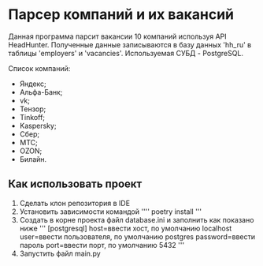 # Парсер компаний и их вакансий

Данная программа парсит вакансии 10 компаний используя API HeadHunter.
Полученные данные записываются в базу данных 'hh_ru' в таблицы 'employers' и 'vacancies'.
Используемая СУБД - PostgreSQL.

Список компаний:
  - Яндекс;
  - Альфа-Банк;
  - vk;
  - Тензор;
  - Tinkoff;
  - Kaspersky;
  - Сбер;
  - MTC;
  - OZON;
  - Билайн.

## Как использовать проект

1. Сделать клон репозитория в IDE
2. Установить зависимости командой
''''
poetry install
'''
3. Создать в корне проекта файл database.ini и заполнить как показано ниже
'''
[postgresql]
host=ввести хост, по умолчанию localhost
user=ввести пользователя, по умолчанию postgres
password=ввести пароль
port=ввести порт, по умолчанию 5432
'''
4. Запустить файл main.py
